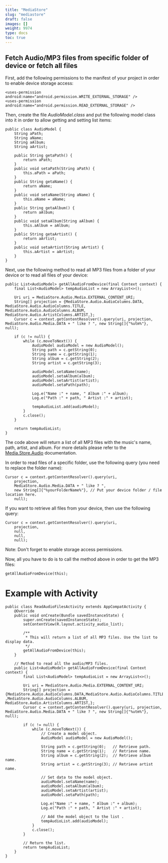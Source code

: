 ```yaml
---
title: "MediaStore"
slug: "mediastore"
draft: false
images: []
weight: 9974
type: docs
toc: true
---
```


## Fetch Audio/MP3 files from specific folder of device or fetch all files
First, add the following permissions to the manifest of your project in order to enable device storage access:

    <uses-permission android:name="android.permission.WRITE_EXTERNAL_STORAGE" />
    <uses-permission android:name="android.permission.READ_EXTERNAL_STORAGE" />

Then, create the file _AudioModel.class_ and put the following model class into it in order to allow getting and setting list items:

    public class AudioModel {
        String aPath;
        String aName;
        String aAlbum;
        String aArtist;
    
        public String getaPath() {
            return aPath;
        }
        public void setaPath(String aPath) {
            this.aPath = aPath;
        }
        public String getaName() {
            return aName;
        }
        public void setaName(String aName) {
            this.aName = aName;
        }
        public String getaAlbum() {
            return aAlbum;
        }
        public void setaAlbum(String aAlbum) {
            this.aAlbum = aAlbum;
        }
        public String getaArtist() {
            return aArtist;
        }
        public void setaArtist(String aArtist) {
            this.aArtist = aArtist;
        }
    }

Next, use the following method to read all MP3 files from a folder of your device or to read all files of your device:

    public List<AudioModel> getAllAudioFromDevice(final Context context) {
        final List<AudioModel> tempAudioList = new ArrayList<>();
    
        Uri uri = MediaStore.Audio.Media.EXTERNAL_CONTENT_URI;
        String[] projection = {MediaStore.Audio.AudioColumns.DATA, MediaStore.Audio.AudioColumns.TITLE, MediaStore.Audio.AudioColumns.ALBUM, MediaStore.Audio.ArtistColumns.ARTIST,};
        Cursor c = context.getContentResolver().query(uri, projection, MediaStore.Audio.Media.DATA + " like ? ", new String[]{"%utm%"}, null);
    
        if (c != null) {
            while (c.moveToNext()) {
                AudioModel audioModel = new AudioModel();
                String path = c.getString(0);
                String name = c.getString(1);
                String album = c.getString(2);
                String artist = c.getString(3);
    
                audioModel.setaName(name);
                audioModel.setaAlbum(album);
                audioModel.setaArtist(artist);
                audioModel.setaPath(path);
    
                Log.e("Name :" + name, " Album :" + album);
                Log.e("Path :" + path, " Artist :" + artist);
    
                tempAudioList.add(audioModel);
            }
            c.close();
        }
    
        return tempAudioList;
    }

The code above will return a list of all MP3 files with the music's name, path, artist, and album. For more details please refer to the [Media.Store.Audio](https://developer.android.com/reference/android/provider/MediaStore.Audio.html) documentation.

In order to read files of a specific folder, use the following query (you need to replace the folder name):

    Cursor c = context.getContentResolver().query(uri,
        projection,
        MediaStore.Audio.Media.DATA + " like ? ",
        new String[]{"%yourFolderName%"}, // Put your device folder / file location here.
        null);

If you want to retrieve all files from your device, then use the following query:

    Cursor c = context.getContentResolver().query(uri,
        projection,
        null,
        null,
        null);


Note: Don't forget to enable storage access permissions.

Now, all you have to do is to call the method above in order to get the MP3 files:

    getAllAudioFromDevice(this);

# Example with Activity

    public class ReadAudioFilesActivity extends AppCompatActivity {
        @Override
        public void onCreate(Bundle savedInstanceState) {
            super.onCreate(savedInstanceState);
            setContentView(R.layout.activity_audio_list);
    
            /**
             * This will return a list of all MP3 files. Use the list to display data.
             */
            getAllAudioFromDevice(this);
        }
    
        // Method to read all the audio/MP3 files.
        public List<AudioModel> getAllAudioFromDevice(final Context context) {
            final List<AudioModel> tempAudioList = new ArrayList<>();
    
            Uri uri = MediaStore.Audio.Media.EXTERNAL_CONTENT_URI;
            String[] projection = {MediaStore.Audio.AudioColumns.DATA,MediaStore.Audio.AudioColumns.TITLE ,MediaStore.Audio.AudioColumns.ALBUM, MediaStore.Audio.ArtistColumns.ARTIST,};
            Cursor c = context.getContentResolver().query(uri, projection, MediaStore.Audio.Media.DATA + " like ? ", new String[]{"%utm%"}, null);
    
            if (c != null) {
                while (c.moveToNext()) {
                    // Create a model object.
                    AudioModel audioModel = new AudioModel();
                    
                    String path = c.getString(0);   // Retrieve path.
                    String name = c.getString(1);   // Retrieve name.
                    String album = c.getString(2);  // Retrieve album name.
                    String artist = c.getString(3); // Retrieve artist name.
    
                    // Set data to the model object.
                    audioModel.setaName(name);
                    audioModel.setaAlbum(album);
                    audioModel.setaArtist(artist);
                    audioModel.setaPath(path);
    
                    Log.e("Name :" + name, " Album :" + album);
                    Log.e("Path :" + path, " Artist :" + artist);
    
                    // Add the model object to the list .
                    tempAudioList.add(audioModel);
                }
                c.close();
            }
    
            // Return the list.
            return tempAudioList;
        }
    }

